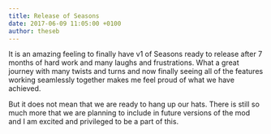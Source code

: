 ```yaml
---
title: Release of Seasons
date: 2017-06-09 11:05:00 +0100
author: theseb
---
```


It is an amazing feeling to finally have v1 of Seasons ready to release after 7 months of hard work and many laughs and frustrations. What a great journey with many twists and turns and now finally seeing all of the features working seamlessly together makes me feel proud of what we have achieved.

But it does not mean that we are ready to hang up our hats. There is still so much more that we are planning to include in future versions of the mod and I am excited and privileged to be a part of this.
